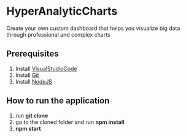 # HyperAnalyticCharts
Create your own custom dashboard that helps you visualize big data through professional and complex charts

<h2>Prerequisites</h2>

1. Install <a href="https://code.visualstudio.com/">VisualStudioCode</a>
2. Install <a href="https://git-scm.com/download/win">Git</a>
2. Install <a href="https://nodejs.org/en/">NodeJS</a>

<h2>How to run the application</h2>

1. run <b>git clone</b>
2. go to the cloned folder and run <b>npm install</b>
2. <b>npm start</b>
